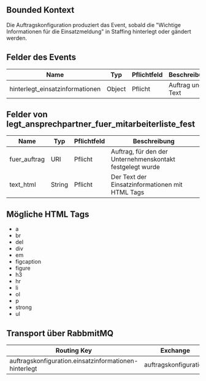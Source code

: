 ## Bounded Kontext

Die Auftragskonfiguration produziert das Event, sobald die "Wichtige Informationen für die Einsatzmeldung" in Staffing hinterlegt oder gändert werden.

## Felder des Events

| Name                                            | Typ    | Pflichtfeld | Beschreibung                    |
| ----------------------------------------------- | ------ | ----------- | ------------------------------- |
| hinterlegt_einsatzinformationen | Object | Pflicht     | Auftrag und Text |

## Felder von legt_ansprechpartner_fuer_mitarbeiterliste_fest

| Name         | Typ    | Pflichtfeld | Beschreibung                                              |
| ------------ | ------ | ----------- | --------------------------------------------------------- |
| fuer_auftrag | URI    | Pflicht     | Auftrag, für den der Unternehmenskontakt festgelegt wurde |
| text_html        | String | Pflicht     | Der Text der Einsatzinformationen mit HTML Tags|

## Mögliche HTML Tags

- a
- br
- del
- div
- em
- figcaption
- figure
- h3
- hr
- li
- ol
- p
- strong
- ul

## Transport über RabbmitMQ

| Routing Key                                                            | Exchange              |
| ---------------------------------------------------------------------- | --------------------- |
| auftragskonfiguration.einsatzinformationen-hinterlegt | auftragskonfiguration |

